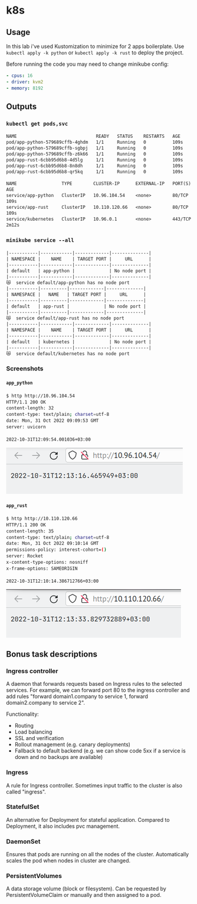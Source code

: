 # k8s

## Usage

In this lab i've used Kustomization to minimize for 2 apps boilerplate. Use `kubectl apply -k python` or `kubectl apply -k rust` to deploy the project.

Before running the code you may need to change minikube config:

```yaml
- cpus: 16
- driver: kvm2
- memory: 8192
```

## Outputs

### `kubectl get pods,svc`

```
NAME                              READY   STATUS    RESTARTS   AGE
pod/app-python-579689cffb-4ghdm   1/1     Running   0          109s
pod/app-python-579689cffb-sgbpj   1/1     Running   0          109s
pod/app-python-579689cffb-z6k66   1/1     Running   0          109s
pod/app-rust-6cbb95d6b8-4d5lg     1/1     Running   0          109s
pod/app-rust-6cbb95d6b8-8n8dh     1/1     Running   0          109s
pod/app-rust-6cbb95d6b8-qr5kq     1/1     Running   0          109s

NAME                 TYPE        CLUSTER-IP      EXTERNAL-IP   PORT(S)   AGE
service/app-python   ClusterIP   10.96.104.54    <none>        80/TCP    109s
service/app-rust     ClusterIP   10.110.120.66   <none>        80/TCP    109s
service/kubernetes   ClusterIP   10.96.0.1       <none>        443/TCP   2m12s
```

### `minikube service --all`

```
|-----------|------------|-------------|--------------|
| NAMESPACE |    NAME    | TARGET PORT |     URL      |
|-----------|------------|-------------|--------------|
| default   | app-python |             | No node port |
|-----------|------------|-------------|--------------|
😿  service default/app-python has no node port
|-----------|----------|-------------|--------------|
| NAMESPACE |   NAME   | TARGET PORT |     URL      |
|-----------|----------|-------------|--------------|
| default   | app-rust |             | No node port |
|-----------|----------|-------------|--------------|
😿  service default/app-rust has no node port
|-----------|------------|-------------|--------------|
| NAMESPACE |    NAME    | TARGET PORT |     URL      |
|-----------|------------|-------------|--------------|
| default   | kubernetes |             | No node port |
|-----------|------------|-------------|--------------|
😿  service default/kubernetes has no node port
```

### Screenshots

#### `app_python`

```bash
$ http http://10.96.104.54
HTTP/1.1 200 OK
content-length: 32
content-type: text/plain; charset=utf-8
date: Mon, 31 Oct 2022 09:09:53 GMT
server: uvicorn

2022-10-31T12:09:54.001036+03:00
```

![app_python](image.png)

#### `app_rust`

```bash
$ http http://10.110.120.66
HTTP/1.1 200 OK
content-length: 35
content-type: text/plain; charset=utf-8
date: Mon, 31 Oct 2022 09:10:14 GMT
permissions-policy: interest-cohort=()
server: Rocket
x-content-type-options: nosniff
x-frame-options: SAMEORIGIN

2022-10-31T12:10:14.386712766+03:00
```

![app_rust](image-1.png)

## Bonus task descriptions

### Ingress controller

A daemon that forwards requests based on Ingress rules to the selected services. For example, we can forward port 80 to the ingress controller and add rules "forward domain1.company to service 1, forward domain2.company to service 2".

Functionality:

- Routing
- Load balancing
- SSL and verification
- Rollout management (e.g. canary deployments)
- Fallback to default backend (e.g. we can show code 5xx if a service is down and no backups are available)

### Ingress

A rule for Ingress controller. Sometimes input traffic to the cluster is also called "ingress".

### StatefulSet

An alternative for Deployment for stateful application. Compared to Deployment, it also includes pvc management.

### DaemonSet

Ensures that pods are running on all the nodes of the cluster. Automatically scales the pod when nodes in cluster are changed.

### PersistentVolumes

A data storage volume (block or filesystem). Can be requested by PersistentVolumeClaim or manually and then assigned to a pod.
